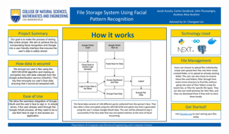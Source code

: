 ![Facial Recognition Poster](https://raw.githubusercontent.com/Shetshay/facialrec/master/facialrec_poster.png)
